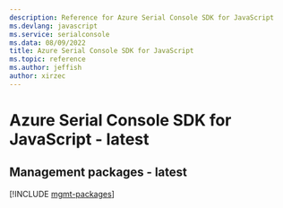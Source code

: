 ```yaml
---
description: Reference for Azure Serial Console SDK for JavaScript
ms.devlang: javascript
ms.service: serialconsole
ms.data: 08/09/2022
title: Azure Serial Console SDK for JavaScript
ms.topic: reference
ms.author: jeffish
author: xirzec
---
```

# Azure Serial Console SDK for JavaScript - latest

## Management packages - latest
[!INCLUDE [mgmt-packages](serial-console-mgmt-index.md)]